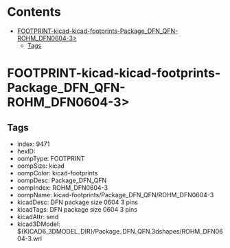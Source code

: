 



Contents
========

* [FOOTPRINT-kicad-kicad-footprints-Package_DFN_QFN-ROHM_DFN0604-3>](#footprint-kicad-kicad-footprints-package_dfn_qfn-rohm_dfn0604-3)
	* [Tags](#tags)

# FOOTPRINT-kicad-kicad-footprints-Package_DFN_QFN-ROHM_DFN0604-3>

## Tags

- index: 9471
- hexID: 
- oompType: FOOTPRINT
- oompSize: kicad
- oompColor: kicad-footprints
- oompDesc: Package_DFN_QFN
- oompIndex: ROHM_DFN0604-3
- oompName: kicad-footprints/Package_DFN_QFN/ROHM_DFN0604-3
- kicadDesc: DFN package size 0604 3 pins
- kicadTags: DFN package size 0604 3 pins
- kicadAttr: smd
- kicad3DModel: ${KICAD6_3DMODEL_DIR}/Package_DFN_QFN.3dshapes/ROHM_DFN0604-3.wrl
